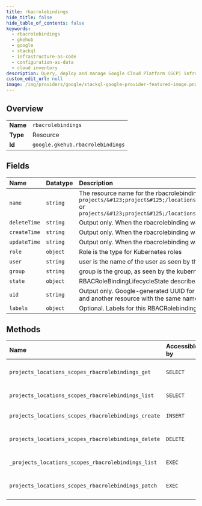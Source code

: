 ```yaml
---
title: rbacrolebindings
hide_title: false
hide_table_of_contents: false
keywords:
  - rbacrolebindings
  - gkehub
  - google    
  - stackql
  - infrastructure-as-code
  - configuration-as-data
  - cloud inventory
description: Query, deploy and manage Google Cloud Platform (GCP) infrastructure and resources using SQL
custom_edit_url: null
image: /img/providers/google/stackql-google-provider-featured-image.png
---
```

  
    

## Overview
<table><tbody>
<tr><td><b>Name</b></td><td><code>rbacrolebindings</code></td></tr>
<tr><td><b>Type</b></td><td>Resource</td></tr>
<tr><td><b>Id</b></td><td><code>google.gkehub.rbacrolebindings</code></td></tr>
</tbody></table>

## Fields
| Name | Datatype | Description |
|:-----|:---------|:------------|
| `name` | `string` | The resource name for the rbacrolebinding `projects/&#123;project&#125;/locations/&#123;location&#125;/namespaces/&#123;namespace&#125;/rbacrolebindings/&#123;rbacrolebinding&#125;` or `projects/&#123;project&#125;/locations/&#123;location&#125;/memberships/&#123;membership&#125;/rbacrolebindings/&#123;rbacrolebinding&#125;` |
| `deleteTime` | `string` | Output only. When the rbacrolebinding was deleted. |
| `createTime` | `string` | Output only. When the rbacrolebinding was created. |
| `updateTime` | `string` | Output only. When the rbacrolebinding was last updated. |
| `role` | `object` | Role is the type for Kubernetes roles |
| `user` | `string` | user is the name of the user as seen by the kubernetes cluster, example "alice" or "alice@domain.tld" |
| `group` | `string` | group is the group, as seen by the kubernetes cluster. |
| `state` | `object` | RBACRoleBindingLifecycleState describes the state of a RbacRoleBinding resource. |
| `uid` | `string` | Output only. Google-generated UUID for this resource. This is unique across all rbacrolebinding resources. If a rbacrolebinding resource is deleted and another resource with the same name is created, it gets a different uid. |
| `labels` | `object` | Optional. Labels for this RBACRolebinding. |
## Methods
| Name | Accessible by | Required Params | Description |
|:-----|:--------------|:----------------|:------------|
| `projects_locations_scopes_rbacrolebindings_get` | `SELECT` | `locationsId, projectsId, rbacrolebindingsId, scopesId` | Returns the details of a Scope RBACRoleBinding. |
| `projects_locations_scopes_rbacrolebindings_list` | `SELECT` | `locationsId, projectsId, scopesId` | Lists all Scope RBACRoleBindings. |
| `projects_locations_scopes_rbacrolebindings_create` | `INSERT` | `locationsId, projectsId, scopesId` | Creates a Scope RBACRoleBinding. |
| `projects_locations_scopes_rbacrolebindings_delete` | `DELETE` | `locationsId, projectsId, rbacrolebindingsId, scopesId` | Deletes a Scope RBACRoleBinding. |
| `_projects_locations_scopes_rbacrolebindings_list` | `EXEC` | `locationsId, projectsId, scopesId` | Lists all Scope RBACRoleBindings. |
| `projects_locations_scopes_rbacrolebindings_patch` | `EXEC` | `locationsId, projectsId, rbacrolebindingsId, scopesId` | Updates a Scope RBACRoleBinding. |
